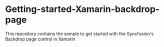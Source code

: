 # Getting-started-Xamarin-backdrop-page
This repository contains the sample to get started with the Syncfusion's Backdrop page control in Xamarin
